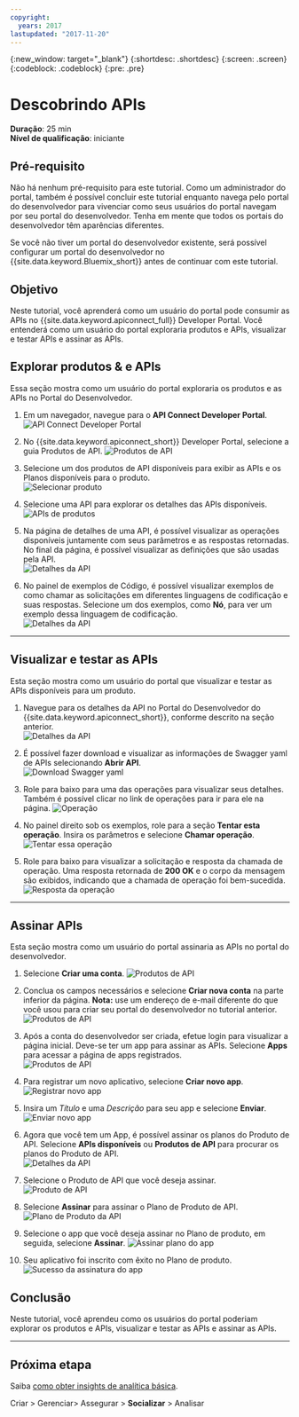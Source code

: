 ```yaml
---
copyright:
  years: 2017
lastupdated: "2017-11-20"
---
```


{:new_window: target="_blank"}
{:shortdesc: .shortdesc}
{:screen: .screen}
{:codeblock: .codeblock}
{:pre: .pre}

# Descobrindo APIs
**Duração**: 25 min  
**Nível de qualificação**: iniciante  


## Pré-requisito
Não há nenhum pré-requisito para este tutorial. Como um administrador do portal, também é possível concluir este tutorial enquanto navega pelo portal do desenvolvedor para vivenciar como seus usuários do portal navegam por seu portal do desenvolvedor. Tenha em mente que todos os portais do desenvolvedor têm aparências diferentes. 

Se você não tiver um portal do desenvolvedor existente, será possível configurar um portal do desenvolvedor no {{site.data.keyword.Bluemix_short}} antes de continuar com este tutorial.

## Objetivo
Neste tutorial, você aprenderá como um usuário do portal pode consumir as APIs no {{site.data.keyword.apiconnect_full}} Developer Portal. Você entenderá como um usuário do portal exploraria produtos e APIs, visualizar e testar APIs e assinar as APIs. 

## Explorar produtos & e APIs
Essa seção mostra como um usuário do portal exploraria os produtos e as APIs no Portal do Desenvolvedor.

1. Em um navegador, navegue para o **API Connect Developer Portal**.
![API Connect Developer Portal](images/11-developer-portal.png)

2. No {{site.data.keyword.apiconnect_short}} Developer Portal, selecione a guia Produtos de API.
![Produtos de API](images/12-API-products.png)

3. Selecione um dos produtos de API disponíveis para exibir as APIs e os Planos disponíveis para o produto.  
  ![Selecionar produto](images/13-product.png)

4. Selecione uma API para explorar os detalhes das APIs disponíveis.  
  ![APIs de produtos](images/14-api.png)

5. Na página de detalhes de uma API, é possível visualizar as operações disponíveis juntamente com seus parâmetros e as respostas retornadas. No final da página, é possível visualizar as definições que são usadas pela API.  
  ![Detalhes da API](images/15-details.png) 

6. No painel de exemplos de Código, é possível visualizar exemplos de como chamar as solicitações em diferentes linguagens de codificação e suas respostas. Selecione um dos exemplos, como **Nó**, para ver um exemplo dessa linguagem de codificação.  
  ![Detalhes da API](images/16-examples.png) 

---

## Visualizar e testar as APIs
Esta seção mostra como um usuário do portal que visualizar e testar as APIs disponíveis para um produto. 

1. Navegue para os detalhes da API no Portal do Desenvolvedor do {{site.data.keyword.apiconnect_short}}, conforme descrito na seção anterior.  
  ![Detalhes da API](images/21-details.png) 

2. É possível fazer download e visualizar as informações de Swagger yaml de APIs selecionando **Abrir API**.  
  ![Download Swagger yaml](images/22-swagger.png) 

3. Role para baixo para uma das operações para visualizar seus detalhes. Também é possível clicar no link de operações para ir para ele na página.
![Operação](images/23-operation.png)

4. No painel direito sob os exemplos, role para a seção **Tentar esta operação**. Insira os parâmetros e selecione **Chamar operação**.  
  ![Tentar essa operação](images/24-try-this-operation.png)

5. Role para baixo para visualizar a solicitação e resposta da chamada de operação. Uma resposta retornada de **200 OK** e o corpo da mensagem são exibidos, indicando que a chamada de operação foi bem-sucedida.  
  ![Resposta da operação](images/25-operation-response.png)

---

## Assinar APIs
Esta seção mostra como um usuário do portal assinaria as APIs no portal do desenvolvedor. 

1. Selecione **Criar uma conta**.
![Produtos de API](images/31-create-account.png)

2. Conclua os campos necessários e selecione **Criar nova conta** na parte inferior da página. 
**Nota:** use um endereço de e-mail diferente do que você usou para criar seu portal do desenvolvedor no tutorial anterior.
![Produtos de API](images/32-create-new-account.png)

3. Após a conta do desenvolvedor ser criada, efetue login para visualizar a página inicial. Deve-se ter um app para assinar as APIs. Selecione **Apps** para acessar a página de apps registrados.  
  ![Produtos de API](images/33-login.png)

4. Para registrar um novo aplicativo, selecione **Criar novo app**.  
  ![Registrar novo app](images/34-create-new-app.png)

5. Insira um *Título* e uma *Descrição* para seu app e selecione **Enviar**.  
  ![Enviar novo app](images/35-submit-new-app.png) 

6. Agora que você tem um App, é possível assinar os planos do Produto de API. Selecione **APIs disponíveis** ou **Produtos de API** para procurar os planos do Produto de API.  
  ![Detalhes da API](images/36-api-products.png) 

7. Selecione o Produto de API que você deseja assinar.  
  ![Produto de API](images/37-select-product.png) 

8. Selecione **Assinar** para assinar o Plano de Produto de API.  
  ![Plano de Produto da API](images/38-subscribe-plan.png) 

9. Selecione o app que você deseja assinar no Plano de produto, em seguida, selecione **Assinar**.
![Assinar plano do app](images/39-subscribe-app-plan.png) 

10. Seu aplicativo foi inscrito com êxito no Plano de produto.
![Sucesso da assinatura do app](images/310-subscribe-success.png) 

## Conclusão

Neste tutorial, você aprendeu como os usuários do portal poderiam explorar os produtos e APIs, visualizar e testar as APIs e assinar as APIs. 

---

## Próxima etapa

Saiba [como obter insights de analítica básica](tut_insights_analytics.html).

Criar > Gerenciar> Assegurar > **Socializar** > Analisar  



